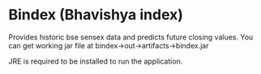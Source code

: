 # Bindex (Bhavishya index)
Provides historic bse sensex data and predicts future closing values.
You can get working jar file at bindex->out->artifacts->bindex.jar

JRE is required to be installed to run the application.
